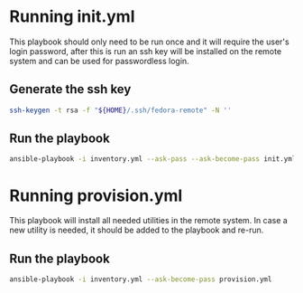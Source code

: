 # Running init.yml
This playbook should only need to be run once and it will require the user's
login password, after this is run an ssh key will be installed on the remote
system and can be used for passwordless login.

## Generate the ssh key
```bash
ssh-keygen -t rsa -f "${HOME}/.ssh/fedora-remote" -N ''
```

## Run the playbook
```bash
ansible-playbook -i inventory.yml --ask-pass --ask-become-pass init.yml
```

# Running provision.yml
This playbook will install all needed utilities in the remote system. In case
a new utility is needed, it should be added to the playbook and re-run.

## Run the playbook
```bash
ansible-playbook -i inventory.yml --ask-become-pass provision.yml
```
